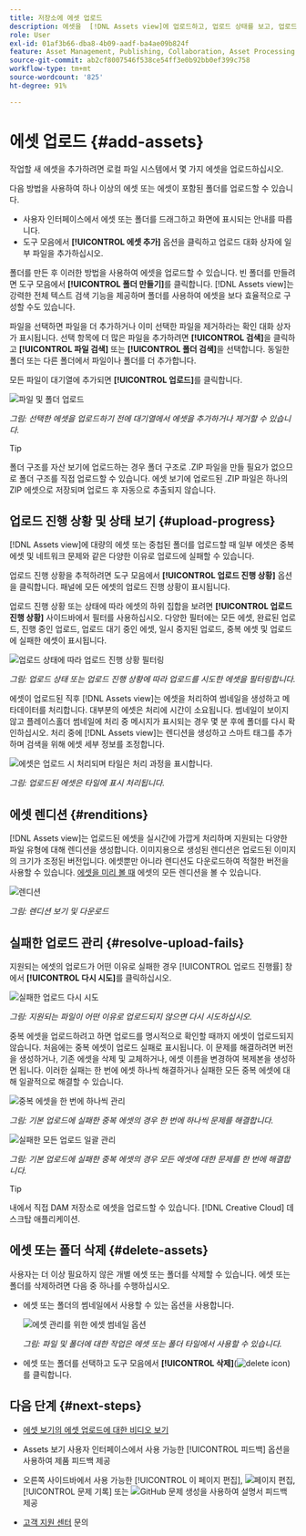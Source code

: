 ```yaml
---
title: 저장소에 에셋 업로드
description: 에셋을  [!DNL Assets view]에 업로드하고, 업로드 상태를 보고, 업로드 관련 문제를 해결합니다.
role: User
exl-id: 01af3b66-dba8-4b09-aadf-ba4ae09b824f
feature: Asset Management, Publishing, Collaboration, Asset Processing
source-git-commit: ab2cf8007546f538ce54ff3e0b92bb0ef399c758
workflow-type: tm+mt
source-wordcount: '825'
ht-degree: 91%

---
```


# 에셋 업로드 {#add-assets}

작업할 새 에셋을 추가하려면 로컬 파일 시스템에서 몇 가지 에셋을 업로드하십시오. <!-- TBD: Many of the [common file formats are supported](/help/assets/supported-file-formats-assets-view.md). -->

다음 방법을 사용하여 하나 이상의 에셋 또는 에셋이 포함된 폴더를 업로드할 수 있습니다.

* 사용자 인터페이스에서 에셋 또는 폴더를 드래그하고 화면에 표시되는 안내를 따릅니다.
* 도구 모음에서 **[!UICONTROL 에셋 추가]** 옵션을 클릭하고 업로드 대화 상자에 일부 파일을 추가하십시오.

<!-- TBD: Update this GIF
![Asset and nested folder upload demo](assets/do-not-localize/upload-assets.gif) -->

폴더를 만든 후 이러한 방법을 사용하여 에셋을 업로드할 수 있습니다. 빈 폴더를 만들려면 도구 모음에서 **[!UICONTROL 폴더 만들기]**&#x200B;를 클릭합니다. [!DNL Assets view]는 강력한 전체 텍스트 검색 기능을 제공하며 폴더를 사용하여 에셋을 보다 효율적으로 구성할 수도 있습니다.

파일을 선택하면 파일을 더 추가하거나 이미 선택한 파일을 제거하라는 확인 대화 상자가 표시됩니다. 선택 항목에 더 많은 파일을 추가하려면 **[!UICONTROL 검색]**&#x200B;을 클릭하고 **[!UICONTROL 파일 검색]** 또는 **[!UICONTROL 폴더 검색]**&#x200B;을 선택합니다. 동일한 폴더 또는 다른 폴더에서 파일이나 폴더를 더 추가합니다.

모든 파일이 대기열에 추가되면 **[!UICONTROL 업로드]**&#x200B;를 클릭합니다.

![파일 및 폴더 업로드](assets/upload-browse-files-folders.png)

*그림: 선택한 에셋을 업로드하기 전에 대기열에서 에셋을 추가하거나 제거할 수 있습니다.*

>[!TIP]
>
>폴더 구조를 자산 보기에 업로드하는 경우 폴더 구조로 .ZIP 파일을 만들 필요가 없으므로 폴더 구조를 직접 업로드할 수 있습니다. 에셋 보기에 업로드된 .ZIP 파일은 하나의 ZIP 에셋으로 저장되며 업로드 후 자동으로 추출되지 않습니다.

## 업로드 진행 상황 및 상태 보기 {#upload-progress}

[!DNL Assets view]에 대량의 에셋 또는 중첩된 폴더를 업로드할 때 일부 에셋은 중복 에셋 및 네트워크 문제와 같은 다양한 이유로 업로드에 실패할 수 있습니다.

업로드 진행 상황을 추적하려면 도구 모음에서 **[!UICONTROL 업로드 진행 상황]** 옵션을 클릭합니다. 패널에 모든 에셋의 업로드 진행 상황이 표시됩니다.

업로드 진행 상황 또는 상태에 따라 에셋의 하위 집합을 보려면 **[!UICONTROL 업로드 진행 상황]** 사이드바에서 필터를 사용하십시오. 다양한 필터에는 모든 에셋, 완료된 업로드, 진행 중인 업로드, 업로드 대기 중인 에셋, 일시 중지된 업로드, 중복 에셋 및 업로드에 실패한 에셋이 표시됩니다.

![업로드 상태에 따라 업로드 진행 상황 필터링](assets/filter-upload-progress.png)

*그림: 업로드 상태 또는 업로드 진행 상황에 따라 업로드를 시도한 에셋을 필터링합니다.*

에셋이 업로드된 직후 [!DNL Assets view]는 에셋을 처리하여 썸네일을 생성하고 메타데이터를 처리합니다. 대부분의 에셋은 처리에 시간이 소요됩니다. 썸네일이 보이지 않고 플레이스홀더 썸네일에 처리 중 메시지가 표시되는 경우 몇 분 후에 폴더를 다시 확인하십시오. 처리 중에 [!DNL Assets view]는 렌디션을 생성하고 스마트 태그를 추가하며 검색을 위해 에셋 세부 정보를 조정합니다.

![에셋은 업로드 시 처리되며 타일은 처리 과정을 표시합니다.](assets/upload-processing.png)

*그림: 업로드된 에셋은 타일에 표시 처리됩니다.*

## 에셋 렌디션 {#renditions}

[!DNL Assets view]는 업로드된 에셋을 실시간에 가깝게 처리하며 지원되는 다양한 파일 유형에 대해 렌디션을 생성합니다. 이미지용으로 생성된 렌디션은 업로드된 이미지의 크기가 조정된 버전입니다. 에셋뿐만 아니라 렌디션도 다운로드하여 적절한 버전을 사용할 수 있습니다. [에셋을 미리 볼 때](/help/assets/navigate-assets-view.md#preview-assets) 에셋의 모든 렌디션을 볼 수 있습니다.

![렌디션](assets/renditions-view-download.png)

*그림: 렌디션 보기 및 다운로드*

## 실패한 업로드 관리 {#resolve-upload-fails}

지원되는 에셋의 업로드가 어떤 이유로 실패한 경우 [!UICONTROL 업로드 진행률] 창에서 **[!UICONTROL 다시 시도]**&#x200B;를 클릭하십시오.

![실패한 업로드 다시 시도](assets/upload-retry.png)

*그림: 지원되는 파일이 어떤 이유로 업로드되지 않으면 다시 시도하십시오.*

중복 에셋을 업로드하려고 하면 업로드를 명시적으로 확인할 때까지 에셋이 업로드되지 않습니다. 처음에는 중복 에셋이 업로드 실패로 표시됩니다. 이 문제를 해결하려면 버전을 생성하거나, 기존 에셋을 삭제 및 교체하거나, 에셋 이름을 변경하여 복제본을 생성하면 됩니다. 이러한 실패는 한 번에 에셋 하나씩 해결하거나 실패한 모든 중복 에셋에 대해 일괄적으로 해결할 수 있습니다.

![중복 에셋을 한 번에 하나씩 관리](assets/uploads-manage-duplicates.png)

*그림: 기본 업로드에 실패한 중복 에셋의 경우 한 번에 하나씩 문제를 해결합니다.*

![실패한 모든 업로드 일괄 관리](assets/upload-progress-manage-failed-uploads.png)

*그림: 기본 업로드에 실패한 중복 에셋의 경우 모든 에셋에 대한 문제를 한 번에 해결합니다.*

>[!TIP]
>
>내에서 직접 DAM 저장소로 에셋을 업로드할 수 있습니다. [!DNL Creative Cloud] 데스크탑 애플리케이션.
<!--TBD
See how [[!DNL Assets view] integrates with [!DNL Adobe Asset Link]](/help/assets/integration-assets-view.md).
-->

## 에셋 또는 폴더 삭제 {#delete-assets}

사용자는 더 이상 필요하지 않은 개별 에셋 또는 폴더를 삭제할 수 있습니다. 에셋 또는 폴더를 삭제하려면 다음 중 하나를 수행하십시오.

* 에셋 또는 폴더의 썸네일에서 사용할 수 있는 옵션을 사용합니다.

  ![에셋 관리를 위한 에셋 썸네일 옵션](assets/options-on-thumbnail.png)

  *그림: 파일 및 폴더에 대한 작업은 에셋 또는 폴더 타일에서 사용할 수 있습니다.*

* 에셋 또는 폴더를 선택하고 도구 모음에서 **[!UICONTROL 삭제]**(![delete icon](assets/do-not-localize/delete-icon.png))를 클릭합니다.

## 다음 단계 {#next-steps}

* [에셋 보기의 에셋 업로드에 대한 비디오 보기](https://experienceleague.adobe.com/docs/experience-manager-learn/assets-essentials/basics/creating.html)

* Assets 보기 사용자 인터페이스에서 사용 가능한 [!UICONTROL 피드백] 옵션을 사용하여 제품 피드백 제공

* 오른쪽 사이드바에서 사용 가능한 [!UICONTROL 이 페이지 편집], ![페이지 편집](assets/do-not-localize/edit-page.png), [!UICONTROL 문제 기록] 또는 ![GitHub 문제 생성](assets/do-not-localize/github-issue.png)을 사용하여 설명서 피드백 제공

* [고객 지원 센터](https://experienceleague.adobe.com/?support-solution=General#support) 문의
